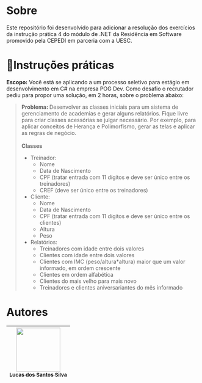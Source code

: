 # Sobre

<p>Este repositório foi desenvolvido para adicionar a resolução dos exercícios da instrução prática 4 do módulo de .NET da Residência em Software promovido pela CEPEDI em parceria com a UESC.</p>

# 📑Instruções práticas


<strong>Escopo:</strong> Você está se aplicando a um processo seletivo para estágio em desenvolvimento em C# na empresa POG Dev. Como desafio o recrutador pediu para propor uma solução, em 2 horas, sobre o problema abaixo:

><strong>Problema: </strong>Desenvolver as classes iniciais para um sistema de gerenciamento de academias e gerar alguns relatórios. Fique livre para criar classes acessórias se julgar necessário. Por exemplo, para aplicar conceitos de Herança e Polimorfismo, gerar as telas e aplicar as regras de negócio.<br><br>
><strong>Classes</strong> 
>- Treinador:
>   - Nome
>   - Data de Nascimento
>   - CPF (tratar entrada com 11 dígitos e deve ser único entre os treinadores)
>   - CREF (deve ser único entre os treinadores)
> - Cliente:
>   - Nome
>   - Data de Nascimento
>   - CPF (tratar entrada com 11 dígitos e deve ser único entre os clientes)
>   - Altura
>   - Peso
> - Relatórios:
>   - Treinadores com idade entre dois valores
>   - Clientes com idade entre dois valores
>   - Clientes com IMC (peso/altura*altura) maior que um valor informado, em ordem crescente
>   - Clientes em ordem alfabética
>   - Clientes do mais velho para mais novo
>   - Treinadores e clientes aniversariantes do mês informado


# Autores

| [<img src="https://avatars.githubusercontent.com/u/17802288?v=4" width=115><br><sub>Lucas dos Santos Silva</sub>](https://github.com/eulucasilva) | 
|:-------------------------------------------------------------------------------------------------------------------------------------------------:|